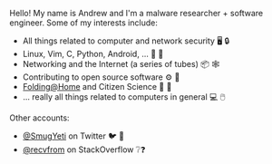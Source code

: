 Hello! My name is Andrew and I'm a malware researcher + software engineer.  Some of my interests include:

 - All things related to computer and network security 🖥️ 🔒
 - Linux, Vim, C, Python, Android, ... 🐧 🐍
 - Networking and the Internet (a series of tubes) 📦 🕸️
 - Contributing to open source software ⚙️ 🎁 
 - [Folding@Home](https://foldingathome.org) and Citizen Science 🧬 🧪
 - ... really all things related to computers in general 💻 🖱️

Other accounts:
 - [@SmugYeti](https://twitter.com/SmugYeti) on Twitter 🐦 📰
 - [@recvfrom](https://stackexchange.com/users/13089410/recvfrom?tab=accounts) on StackOverflow ❔❓
